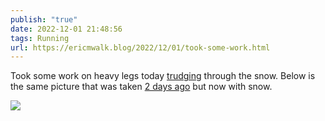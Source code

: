 ```yaml
---
publish: "true"
date: 2022-12-01 21:48:56
tags: Running
url: https://ericmwalk.blog/2022/12/01/took-some-work.html
---
```


Took some work on heavy legs today [trudging](http://www.strava.com/activities/8194958818) through the snow. Below is the same picture that was taken [2 days ago](https://ericmwalk.blog/2022/11/28/lucky-that-i.html) but now with snow.


![](https://ericmwalk.blog/uploads/2022/091eb20528.jpg)